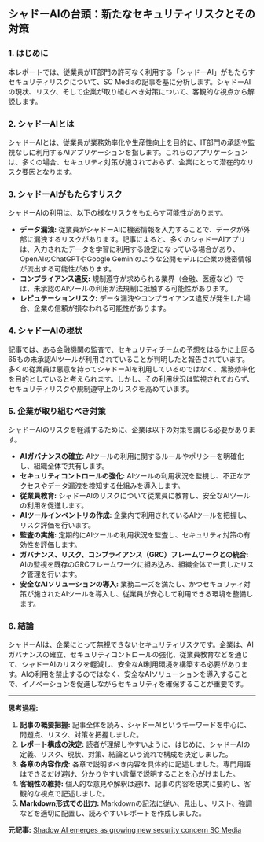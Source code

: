 ## シャドーAIの台頭：新たなセキュリティリスクとその対策

### 1. はじめに

本レポートでは、従業員がIT部門の許可なく利用する「シャドーAI」がもたらすセキュリティリスクについて、SC Mediaの記事を基に分析します。シャドーAIの現状、リスク、そして企業が取り組むべき対策について、客観的な視点から解説します。

### 2. シャドーAIとは

シャドーAIとは、従業員が業務効率化や生産性向上を目的に、IT部門の承認や監視なしに利用するAIアプリケーションを指します。これらのアプリケーションは、多くの場合、セキュリティ対策が施されておらず、企業にとって潜在的なリスク要因となります。

### 3. シャドーAIがもたらすリスク

シャドーAIの利用は、以下の様なリスクをもたらす可能性があります。

* **データ漏洩:** 従業員がシャドーAIに機密情報を入力することで、データが外部に漏洩するリスクがあります。記事によると、多くのシャドーAIアプリは、入力されたデータを学習に利用する設定になっている場合があり、OpenAIのChatGPTやGoogle Geminiのような公開モデルに企業の機密情報が流出する可能性があります。
* **コンプライアンス違反:** 規制遵守が求められる業界（金融、医療など）では、未承認のAIツールの利用が法規制に抵触する可能性があります。
* **レピュテーションリスク:** データ漏洩やコンプライアンス違反が発生した場合、企業の信頼が損なわれる可能性があります。

### 4. シャドーAIの現状

記事では、ある金融機関の監査で、セキュリティチームの予想をはるかに上回る65もの未承認AIツールが利用されていることが判明したと報告されています。多くの従業員は悪意を持ってシャドーAIを利用しているのではなく、業務効率化を目的としていると考えられます。しかし、その利用状況は監視されておらず、セキュリティリスクや規制遵守上のリスクを高めています。

### 5. 企業が取り組むべき対策

シャドーAIのリスクを軽減するために、企業は以下の対策を講じる必要があります。

* **AIガバナンスの確立:** AIツールの利用に関するルールやポリシーを明確化し、組織全体で共有します。
* **セキュリティコントロールの強化:** AIツールの利用状況を監視し、不正なアクセスやデータ漏洩を検知する仕組みを導入します。
* **従業員教育:** シャドーAIのリスクについて従業員に教育し、安全なAIツールの利用を促進します。
* **AIツールインベントリの作成:** 企業内で利用されているAIツールを把握し、リスク評価を行います。
* **監査の実施:** 定期的にAIツールの利用状況を監査し、セキュリティ対策の有効性を評価します。
* **ガバナンス、リスク、コンプライアンス（GRC）フレームワークとの統合:** AIの監視を既存のGRCフレームワークに組み込み、組織全体で一貫したリスク管理を行います。
* **安全なAIソリューションの導入:** 業務ニーズを満たし、かつセキュリティ対策が施されたAIツールを導入し、従業員が安心して利用できる環境を整備します。

### 6. 結論

シャドーAIは、企業にとって無視できないセキュリティリスクです。企業は、AIガバナンスの確立、セキュリティコントロールの強化、従業員教育などを通じて、シャドーAIのリスクを軽減し、安全なAI利用環境を構築する必要があります。AIの利用を禁止するのではなく、安全なAIソリューションを導入することで、イノベーションを促進しながらセキュリティを確保することが重要です。

---

**思考過程:**

1. **記事の概要把握:** 記事全体を読み、シャドーAIというキーワードを中心に、問題点、リスク、対策を把握しました。
2. **レポート構成の決定:** 読者が理解しやすいように、はじめに、シャドーAIの定義、リスク、現状、対策、結論という流れで構成を決定しました。
3. **各章の内容作成:** 各章で説明すべき内容を具体的に記述しました。専門用語はできるだけ避け、分かりやすい言葉で説明することを心がけました。
4. **客観性の維持:** 個人的な意見や解釈は避け、記事の内容を忠実に要約し、客観的な視点で記述しました。
5. **Markdown形式での出力:** Markdownの記法に従い、見出し、リスト、強調などを適切に配置し、読みやすいレポートを作成しました。


**元記事:** [Shadow AI emerges as growing new security concern SC Media](https://www.scworld.com/brief/shadow-ai-emerges-as-growing-new-security-concern)